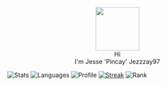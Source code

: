 <div id="header" align="center">
  <img src="https://media3.giphy.com/media/EOmYN5kVP3W2Lyn6dx/giphy.gif?cid=ecf05e47fpbng8cswu7vxdg20vncr6hyn9ky75sgeeivb4z7&rid=giphy.gif" width="100"/></br>
 Hi</br>
I'm Jesse 'Pincay' Jezzzay97</br>
<img src="https://komarev.com/ghpvc/?username=jessepincay&style=flat-square&color=blue" alt=""/>
</div>

![Stats](http://github-profile-summary-cards.vercel.app/api/cards/stats?username=jessepincay&theme=tokyonight)
![Languages](http://github-profile-summary-cards.vercel.app/api/cards/most-commit-language?username=jessepincay&theme=tokyonight)
![Profile](http://github-profile-summary-cards.vercel.app/api/cards/profile-details?username=jessepincay&theme=tokyonight)
[![Streak](https://streak-stats.demolab.com?user=jessepincay&theme=tokyonight&hide_border=true&border_radius=6&date_format=j%20M%5B%20Y%5D&card_width=700)](https://git.io/streak-stats)
![Rank](https://github-readme-stats.vercel.app/api/?username=jessepincay&include_all_commits=true&show_icons=true&theme=tokyonight&hide_border=true&border_radius=6&custom_title=Rank&card_width=467&rank_icon=default)
